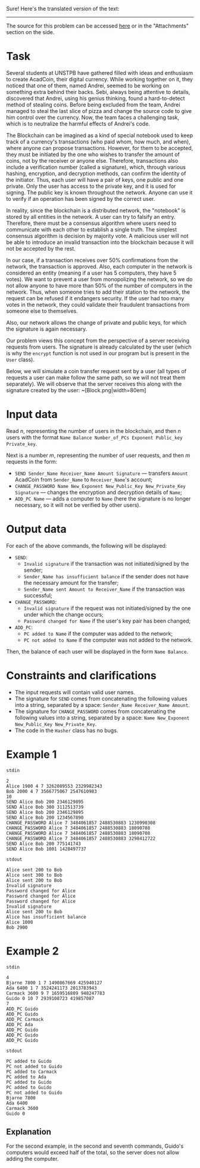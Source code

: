 Sure! Here's the translated version of the text:

---

The source for this problem can be accessed [here](stolechain.cpp) or in the "Attachments" section on the side.

# Task

Several students at UNSTPB have gathered filled with ideas and enthusiasm to create AcadCoin, their digital currency. While working together on it, they noticed that one of them, named Andrei, seemed to be working on something extra behind their backs. Sebi, always being attentive to details, discovered that Andrei, using his genius thinking, found a hard-to-detect method of stealing coins. Before being excluded from the team, Andrei managed to steal the last slice of pizza and change the source code to give him control over the currency. Now, the team faces a challenging task, which is to neutralize the harmful effects of Andrei's code.

The Blockchain can be imagined as a kind of special notebook used to keep track of a currency's transactions (who paid whom, how much, and when), where anyone can propose transactions. However, for them to be accepted, they must be initiated by the one who wishes to transfer the amount of coins, not by the receiver or anyone else. Therefore, transactions also include a verification number (called a signature), which, through various hashing, encryption, and decryption methods, can confirm the identity of the initiator. Thus, each user will have a pair of keys, one public and one private. Only the user has access to the private key, and it is used for signing. The public key is known throughout the network. Anyone can use it to verify if an operation has been signed by the correct user.

In reality, since the blockchain is a distributed network, the "notebook" is stored by all entities in the network. A user can try to falsify an entry. Therefore, there must be a consensus algorithm where users need to communicate with each other to establish a single truth. The simplest consensus algorithm is decision by majority vote. A malicious user will not be able to introduce an invalid transaction into the blockchain because it will not be accepted by the rest.

In our case, if a transaction receives over $50\%$ confirmations from the network, the transaction is approved. Also, each computer in the network is considered an entity (meaning if a user has $5$ computers, they have $5$ votes). We want to prevent a user from monopolizing the network, so we do not allow anyone to have more than $50\%$ of the number of computers in the network. Thus, when someone tries to add their station to the network, the request can be refused if it endangers security. If the user had too many votes in the network, they could validate their fraudulent transactions from someone else to themselves.

Also, our network allows the change of private and public keys, for which the signature is again necessary.

Our problem views this concept from the perspective of a server receiving requests from users. The signature is already calculated by the user (which is why the `encrypt` function is not used in our program but is present in the `User` class).

Below, we will simulate a coin transfer request sent by a user (all types of requests a user can make follow the same path, so we will not treat them separately). We will observe that the server receives this along with the signature created by the user:
~[Block.png|width=80em]

# Input data
Read $n$, representing the number of users in the blockchain, and then $n$ users with the format `Name Balance Number_of_PCs Exponent Public_key Private_key`.

Next is a number $m$, representing the number of user requests, and then $m$ requests in the form:
   - `SEND Sender_Name Receiver_Name Amount Signature` — transfers `Amount` AcadCoin from `Sender_Name` to `Receiver_Name`'s account;
   - `CHANGE_PASSWORD Name New_Exponent New_Public_Key New_Private_Key Signature` — changes the encryption and decryption details of `Name`;
   - `ADD_PC Name` — adds a computer to `Name` (here the signature is no longer necessary, so it will not be verified by other users).

# Output data
For each of the above commands, the following will be displayed:
- `SEND`:
  - `Invalid signature` if the transaction was not initiated/signed by the sender;
  - `Sender_Name has insufficient balance` if the sender does not have the necessary amount for the transfer;
  - `Sender_Name sent Amount to Receiver_Name` if the transaction was successful;
- `CHANGE_PASSWORD`:
  - `Invalid signature` if the request was not initiated/signed by the one under which the change occurs;
  - `Password changed for Name` if the user's key pair has been changed;
- `ADD_PC`:
  - `PC added to Name` if the computer was added to the network;
  - `PC not added to Name` if the computer was not added to the network.

Then, the balance of each user will be displayed in the form `Name Balance`.

# Constraints and clarifications
   - The input requests will contain valid user names.
   - The signature for `SEND` comes from concatenating the following values into a string, separated by a space: `Sender_Name Receiver_Name Amount`.
   - The signature for `CHANGE_PASSWORD` comes from concatenating the following values into a string, separated by a space: `Name New_Exponent New_Public_Key New_Private_Key`.
   - The code in the `Hasher` class has no bugs.

# Example 1
`stdin`
```
2
Alice 1900 4 7 3262089553 2329982343
Bob 2000 4 7 3566775067 2547610983
10
SEND Alice Bob 200 2346129895
SEND Alice Bob 300 3112513739
SEND Alice Bob 200 2346129895
SEND Alice Bob 200 1234567890
CHANGE_PASSWORD Alice 7 3484061857 2488530883 1230990308
CHANGE_PASSWORD Alice 7 3484061857 2488530883 18090708
CHANGE_PASSWORD Alice 7 3484061857 2488530883 18090708
CHANGE_PASSWORD Alice 7 3484061857 2488530883 3298412722
SEND Alice Bob 200 775141743
SEND Alice Bob 1001 1428497737
```
`stdout`
```
Alice sent 200 to Bob
Alice sent 300 to Bob
Alice sent 200 to Bob
Invalid signature
Password changed for Alice
Password changed for Alice
Password changed for Alice
Invalid signature
Alice sent 200 to Bob
Alice has insufficient balance
Alice 1000
Bob 2900
```

# Example 2
`stdin`
```
4
Bjarne 7800 1 7 1490867669 425940127
Ada 6400 1 7 3524241173 2013783943
Carmack 3600 9 7 1659516809 948247783
Guido 0 10 7 2939108723 419857087
7
ADD_PC Guido
ADD_PC Guido
ADD_PC Carmack
ADD_PC Ada
ADD_PC Guido
ADD_PC Guido
ADD_PC Guido
```
`stdout`
```
PC added to Guido
PC not added to Guido
PC added to Carmack
PC added to Ada
PC added to Guido
PC added to Guido
PC not added to Guido
Bjarne 7800
Ada 6400
Carmack 3600
Guido 0
```
## Explanation
For the second example, in the second and seventh commands, Guido's computers would exceed half of the total, so the server does not allow adding the computer.